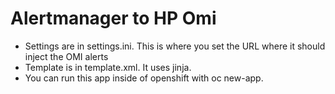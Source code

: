# Alertmanager to HP Omi


 - Settings are in settings.ini. This is where you set the URL where it should inject the OMI alerts
 - Template is in template.xml. It uses jinja.
 - You can run this app inside of openshift with oc new-app.


